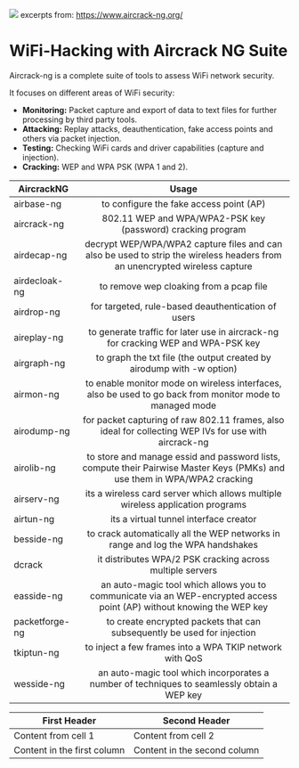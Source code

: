 ![](https://github.com/malsearchs/Wifi-Hacking-AircrackNG-Cheatsheet/blob/master/logo0.jpg)  excerpts from: <https://www.aircrack-ng.org/>
# WiFi-Hacking with Aircrack NG Suite             




Aircrack-ng is a complete suite of tools to assess WiFi network security.

It focuses on different areas of WiFi security:

+ **Monitoring:** Packet capture and export of data to text files for further processing by third party tools.
+ **Attacking:** Replay attacks, deauthentication, fake access points and others via packet injection.
+ **Testing:** Checking WiFi cards and driver capabilities (capture and injection).
+ **Cracking:** WEP and WPA PSK (WPA 1 and 2).

 AircrackNG   | Usage | 
 -------------|:-------------:| 
airbase-ng | to configure the fake access point (AP)|
aircrack-ng	| 802.11 WEP and WPA/WPA2-PSK key (password) cracking program|
airdecap-ng	| decrypt WEP/WPA/WPA2 capture files and can also be used to strip the wireless headers from an unencrypted wireless capture
airdecloak-ng	| to remove wep cloaking from a pcap file|
airdrop-ng	| for targeted, rule-based deauthentication of users|
aireplay-ng | to generate traffic for later use in aircrack-ng for cracking WEP and WPA-PSK key|
airgraph-ng	| to graph the txt file (the output created by airodump with -w option)|
airmon-ng	| to enable monitor mode on wireless interfaces, also be used to go back from monitor mode to managed mode|
airodump-ng	| for packet capturing of raw 802.11 frames,  also ideal for collecting WEP IVs for use with aircrack-ng|
airolib-ng | to store and manage essid and password lists, compute their Pairwise Master Keys (PMKs) and use them in WPA/WPA2 cracking|
airserv-ng | its a wireless card server which allows multiple wireless application programs| 
airtun-ng	 | its a virtual tunnel interface creator|
besside-ng | to crack automatically all the WEP networks in range and log the WPA handshakes|
dcrack | it distributes WPA/2 PSK cracking across multiple servers|
easside-ng	| an auto-magic tool which allows you to communicate via an WEP-encrypted access point (AP) without knowing the WEP key|
packetforge-ng | to create encrypted packets that can subsequently be used for injection|
tkiptun-ng | to inject a few frames into a WPA TKIP network with QoS|
wesside-ng | an auto-magic tool which incorporates a number of techniques to seamlessly obtain a WEP key|



First Header | Second Header
------------ | -------------
Content from cell 1 | Content from cell 2
Content in the first column | Content in the second column
